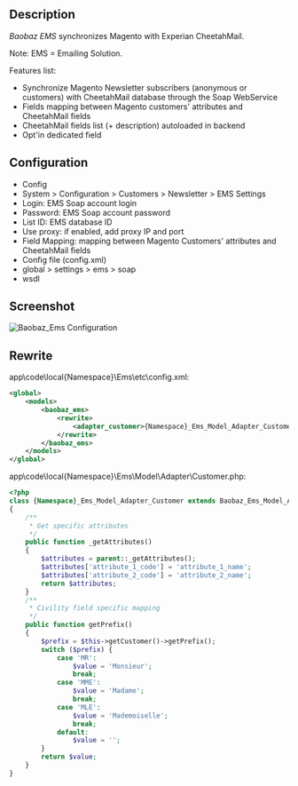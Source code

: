 Description
-----------

_Baobaz EMS_ synchronizes Magento with Experian CheetahMail.

Note: EMS = Emailing Solution.

Features list:

* Synchronize Magento Newsletter subscribers (anonymous or customers) with CheetahMail database through the Soap WebService
* Fields mapping between Magento customers' attributes and CheetahMail fields
* CheetahMail fields list (+ description) autoloaded in backend
* Opt'in dedicated field


Configuration
-------------

* Config
 * System > Configuration > Customers > Newsletter > EMS Settings
  * Login: EMS Soap account login
  * Password: EMS Soap account password
  * List ID: EMS database ID
  * Use proxy: if enabled, add proxy IP and port
  * Field Mapping: mapping between Magento Customers' attributes and CheetahMail fields
* Config file (config.xml)
 * global > settings > ems > soap
  * wsdl


Screenshot
----------

![Baobaz_Ems Configuration](https://github.com/Baobaz/Magento_Baobaz_Ems/raw/master/doc/screenshots/Baobaz_Ems-Configuration_4.png "Baobaz_Ems Configuration")


Rewrite
-------

app\code\local\{Namespace}\Ems\etc\config.xml:
``` xml
<global>
    <models>
        <baobaz_ems>
            <rewrite>
                <adapter_customer>{Namespace}_Ems_Model_Adapter_Customer</adapter_customer>
            </rewrite>
        </baobaz_ems>
    </models>
</global>
```

app\code\local\{Namespace}\Ems\Model\Adapter\Customer.php:
``` php
<?php
class {Namespace}_Ems_Model_Adapter_Customer extends Baobaz_Ems_Model_Adapter_Customer
{
    /**
     * Get specific attributes
     */
    public function _getAttributes()
    {
        $attributes = parent::_getAttributes();
        $attributes['attribute_1_code'] = 'attribute_1_name';
        $attributes['attribute_2_code'] = 'attribute_2_name';
        return $attributes;
    }
    /**
     * Civility field specific mapping
     */
    public function getPrefix()
    {
        $prefix = $this->getCustomer()->getPrefix();
        switch ($prefix) {
            case 'MR':
                $value = 'Monsieur';
                break;
            case 'MME':
                $value = 'Madame';
                break;
            case 'MLE':
                $value = 'Mademoiselle';
                break;
            default:
                $value = '';
        }
        return $value;
    }
}
```